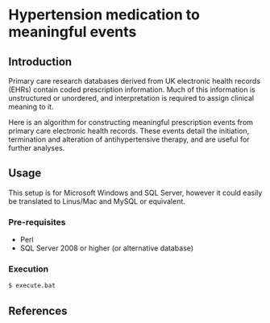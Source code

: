 # Hypertension medication to meaningful events

## Introduction
Primary care research databases derived from UK electronic health records (EHRs) contain coded prescription information. Much of this information is unstructured or unordered, and interpretation is required to assign clinical meaning to it. 

Here is an algorithm for constructing meaningful prescription events from primary care electronic health records. These events detail the initiation, termination and alteration of antihypertensive therapy, and are useful for further analyses.

## Usage
This setup is for Microsoft Windows and SQL Server, however it could easily be translated to Linus/Mac and MySQL or equivalent.

### Pre-requisites
- Perl
- SQL Server 2008 or higher (or alternative database)

### Execution

```sh
$ execute.bat
```

## References
